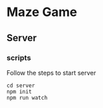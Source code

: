 # Maze Game
## Server
### scripts
Follow the steps to start server
```
cd server
npm init
npm run watch
```